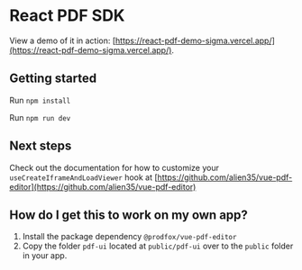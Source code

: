 # React PDF SDK

View a demo of it in action: [https://react-pdf-demo-sigma.vercel.app/](https://react-pdf-demo-sigma.vercel.app/).

## Getting started

Run `npm install`

Run `npm run dev`

## Next steps

Check out the documentation for how to customize your `useCreateIframeAndLoadViewer` hook at [https://github.com/alien35/vue-pdf-editor](https://github.com/alien35/vue-pdf-editor)

## How do I get this to work on my own app?

1. Install the package dependency `@prodfox/vue-pdf-editor`
2. Copy the folder `pdf-ui` located at `public/pdf-ui` over to the `public` folder in your app.
